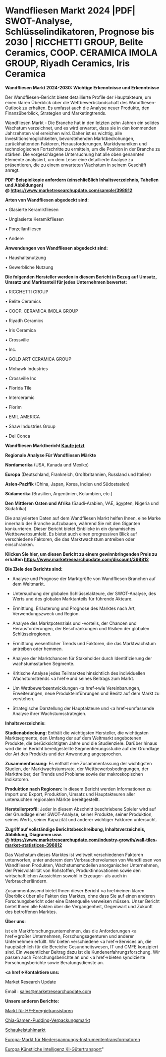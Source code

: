 # Wandfliesen Markt 2024 |PDF| SWOT-Analyse, Schlüsselindikatoren, Prognose bis 2030 | RICCHETTI GROUP, Belite Ceramics, COOP. CERAMICA IMOLA GROUP, Riyadh Ceramics, Iris Ceramica

<strong>Wandfliesen Markt 2024-2030: Wichtige Erkenntnisse und Erkenntnisse</strong>

Der Wandfliesen-Bericht bietet detaillierte Profile der Hauptakteure, um einen klaren Überblick über die Wettbewerbslandschaft des Wandfliesen-Outlook zu erhalten. Es umfasst auch die Analyse neuer Produkte, den Finanzüberblick, Strategien und Marketingtrends.

Wandfliesen Markt - Die Branche hat in den letzten zehn Jahren ein solides Wachstum verzeichnet, und es wird erwartet, dass sie in den kommenden Jahrzehnten viel erreichen wird. Daher ist es wichtig, alle Investitionsmöglichkeiten, bevorstehenden Marktbedrohungen, zurückhaltenden Faktoren, Herausforderungen, Marktdynamiken und technologischen Fortschritte zu ermitteln, um die Position in der Branche zu stärken. Die vorgeschlagene Untersuchung hat alle oben genannten Elemente analysiert, um dem Leser eine detaillierte Analyse zu präsentieren, die zu einem erwarteten Wachstum in seinem Geschäft anregt.

<strong><b>PDF-Beispielkopie anfordern (einschließlich Inhaltsverzeichnis, Tabellen und Abbildungen) @ </b></strong><strong><a href=https://www.marketresearchupdate.com/sample/398812><strong>https://www.marketresearchupdate.com/sample/398812</u></a></strong></strong>

<strong>Arten von Wandfliesen abgedeckt sind:</strong>

• Glasierte Keramikfliesen

• Unglasierte Keramikfliesen

• Porzellanfliesen

• Andere

<strong>Anwendungen von Wandfliesen abgedeckt sind:</strong>

• Haushaltsnutzung

• Gewerbliche Nutzung

<strong>Die folgenden Hersteller werden in diesem Bericht in Bezug auf Umsatz, Umsatz und Marktanteil für jedes Unternehmen bewertet:</strong>

• RICCHETTI GROUP

• Belite Ceramics

• COOP. CERAMICA IMOLA GROUP

• Riyadh Ceramics

• Iris Ceramica

• Crossville

• Inc.

• GOLD ART CERAMICA GROUP

• Mohawk Industries

• Crossville Inc

• Florida Tile

• Interceramic

• Florim

• EMIL AMERICA

• Shaw Industries Group

• Del Conca

<strong>Wandfliesen Marktbericht <a href=https://www.marketresearchupdate.com/buynow/398812>Kaufe jetzt</a></strong>

<strong>Regionale Analyse Für Wandfliesen Märkte</strong>

<strong>Nordamerika</strong> (USA, Kanada und Mexiko)

<strong>Europa</strong> (Deutschland, Frankreich, Großbritannien, Russland und Italien)

<strong>Asien-Pazifik</strong> (China, Japan, Korea, Indien und Südostasien)

<strong>Südamerika</strong> (Brasilien, Argentinien, Kolumbien, etc.)

<strong>Den Mittleren</strong> <strong>Osten und Afrika</strong> (Saudi-Arabien, VAE, ägypten, Nigeria und Südafrika)

Die analysierten Daten auf dem Wandfliesen Markt helfen Ihnen, eine Marke innerhalb der Branche aufzubauen, während Sie mit den Giganten konkurrieren. Dieser Bericht bietet Einblicke in ein dynamisches Wettbewerbsumfeld. Es bietet auch einen progressiven Blick auf verschiedene Faktoren, die das Marktwachstum antreiben oder einschränken.

<strong>Klicken Sie hier, um diesen Bericht zu einem gewinnbringenden Preis zu erhalten
</strong><strong><a href=https://www.marketresearchupdate.com/discount/398812>https://www.marketresearchupdate.com/discount/398812</b></u></strong></a>

<strong>Die Ziele des Berichts sind:</strong>

- Analyse und Prognose der Marktgröße von Wandfliesen Branchen auf dem Weltmarkt.

- Untersuchung der globalen Schlüsselakteure, der SWOT-Analyse, des Werts und des globalen Marktanteils für führende Akteure.

- Ermittlung, Erläuterung und Prognose des Marktes nach Art, Verwendungszweck und Region.

- Analyse des Marktpotenzials und -vorteils, der Chancen und Herausforderungen, der Beschränkungen und Risiken der globalen Schlüsselregionen.

- Ermittlung wesentlicher Trends und Faktoren, die das Marktwachstum antreiben oder hemmen.

- Analyse der Marktchancen für Stakeholder durch Identifizierung der wachstumsstarken Segmente.

- Kritische Analyse jedes Teilmarktes hinsichtlich des individuellen Wachstumstrends <a href=>und</a> seines Beitrags zum Markt.

- Um Wettbewerbsentwicklungen <a href=>wie</a> Vereinbarungen, Erweiterungen, neue Produkteinführungen und Besitz auf dem Markt zu verstehen.

- Strategische Darstellung der Hauptakteure und <a href=>umfas</a>sende Analyse ihrer Wachstumsstrategien.

<strong>Inhaltsverzeichnis:</strong>

<strong>Studienabdeckung:</strong> Enthält die wichtigsten Hersteller, die wichtigsten Marktsegmente, den Umfang der auf dem Weltmarkt angebotenen Produkte, die berücksichtigten Jahre und die Studienziele. Darüber hinaus wird die im Bericht bereitgestellte Segmentierungsstudie auf der Grundlage der Art des Produkts und der Anwendung angesprochen.

<strong>Zusammenfassung:</strong> Es enthält eine Zusammenfassung der wichtigsten Studien, der Marktwachstumsrate, der Wettbewerbsbedingungen, der Markttreiber, der Trends und Probleme sowie der makroskopischen Indikatoren.

<strong>Produktion nach Regionen:</strong> In diesem Bericht werden Informationen zu Import und Export, Produktion, Umsatz und Hauptakteuren aller untersuchten regionalen Märkte bereitgestellt.

<strong>Herstellerprofil:</strong> Jeder in diesem Abschnitt beschriebene Spieler wird auf der Grundlage einer SWOT-Analyse, seiner Produkte, seiner Produktion, seines Werts, seiner Kapazität und anderer wichtiger Faktoren untersucht.

<strong><b>Zugriff auf vollständige Berichtsbeschreibung, Inhaltsverzeichnis, Abbildung, Diagramm usw. @ </b></strong><strong><a href=https://www.marketresearchupdate.com/industry-growth/wall-tiles-market-statistices-398812>https://www.marketresearchupdate.com/industry-growth/wall-tiles-market-statistices-398812</a></strong>

Das Wachstum dieses Marktes ist weltweit verschiedenen Faktoren unterworfen, unter anderem dem Verbrauchervolumen von Wandfliesen von Wandfliesen Produkten, Wachstumsmodellen anorganischer Unternehmen, der Preisvolatilität von Rohstoffen, Produktinnovationen sowie den wirtschaftlichen Aussichten sowohl in Erzeuger- als auch in Verbraucherländern.

Zusammenfassend bietet Ihnen dieser Bericht <a href=>einen</a> klaren Überblick über alle Fakten des Marktes, ohne dass Sie auf einen anderen Forschungsbericht oder eine Datenquelle verweisen müssen. Unser Bericht bietet Ihnen alle Fakten über die Vergangenheit, Gegenwart und Zukunft des betroffenen Marktes.

<strong>Über uns:</strong>

 ist ein Marktforschungsunternehmen, das die Anforderungen <a href=>großer</a> Unternehmen, Forschungsagenturen und anderer Unternehmen erfüllt. Wir bieten verschiedene <a href=>Services</a> an, die hauptsächlich für die Bereiche Gesundheitswesen, IT und CMFE konzipiert sind. Ein wesentlicher Beitrag dazu ist die Kundenerfahrungsforschung. Wir passen auch Forschungsberichte an und <a href=>bieten</a> syndizierte Forschungsberichte sowie Beratungsdienste an.

<strong><a href=>Kontaktiere uns:</a></strong>

Market Research Update

Email : sales@marketresearchupdate.com

<strong>Unsere anderen Berichte:</strong>

<a href=https://www.linkedin.com/pulse/rf-energy-transistors-market-analysis-understanding>Markt für HF-Energietransistoren</a>

<a href=https://www.linkedin.com/pulse/chia-seed-pudding-packaging-market-witness-huge>Chia-Samen-Pudding-Verpackungsmarkt</a>

<a href=https://www.linkedin.com/pulse/rocking-chairs-market-analysis-segment-region>Schaukelstuhlmarkt</a>

<a href=https://www.linkedin.com/pulse/europe-low-voltage-instrument-transformers-market>Europa-Markt für Niederspannungs-Instrumententransformatoren</a>

<a href=https://www.linkedin.com/pulse/europe-artificial-intelligence-ai-freight-transportation>Europa Künstliche Intelligenz KI-Gütertransport</a>"
